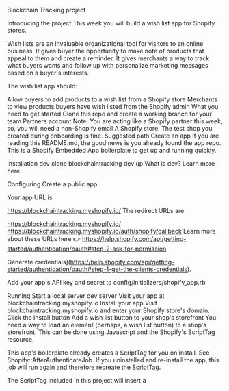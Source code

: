 Blockchain Tracking project

Introducing the project
This week you will build a wish list app for Shopify stores.

Wish lists are an invaluable organizational tool for visitors to an online business. It gives buyer the opportunity to make note of products that appeal to them and create a reminder. It gives merchants a way to track what buyers wants and follow up with personalize marketing messages based on a buyer's interests.

The wish list app should:

Allow buyers to add products to a wish list from a Shopify store
Merchants to view products buyers have wish listed from the Shopify admin
What you need to get started
Clone this repo and create a working branch for your team
Partners account Note: You are acting like a Shopify partner this week, so, you will need a non-Shopify email
A Shopify store. The test shop you created during onboarding is fine.
Suggested path
Create an app
If you are reading this README.md, the good news is you already found the app repo. This is a Shopify Embedded App boilerplate to get up and running quickly.

Installation
dev clone blockchaintracking
dev up
What is dev? Learn more here

Configuring
Create a public app

Your app URL is

https://blockchaintracking.myshopify.io/
The redirect URLs are:

https://blockchaintracking.myshopify.io/
https://blockchaintracking.myshopify.io/auth/shopify/callback
Learn more about these URLs here 👉 https://help.shopify.com/api/getting-started/authentication/oauth#step-2-ask-for-permission

Generate credentials](https://help.shopify.com/api/getting-started/authentication/oauth#step-1-get-the-clients-credentials).

Add your app's API key and secret to config/initializers/shopify_app.rb

Running
Start a local server dev server
Visit your app at blockchaintracking.myshopify.io
Install your app
Visit blockchaintracking.myshopify.io and enter your Shopify store's domain.
Click the Install button
Add a wish list button to your shop's storefront
You need a way to load an element (perhaps, a wish list button) to a shop's storefront. This can be done using Javascript and the Shopify's ScriptTag resource.

This app's boilerplate already creates a ScriptTag for you on install. See Shopify::AfterAuthenticateJob. If you uninstalled and re-install the app, this job will run again and therefore recreate the ScriptTag.

The ScriptTag included in this project will insert a <script> tag linking to the public/buyer.js file, included in this repo. Any javascript you write in this file will be executed on each page of your online store.

💡HINT Use jQuery here to insert a link that will add product to your wish list.

Connecting the wish list
Your wish list button needs to call your app. You'll need to build some routes and controllers that let buyers register interested products.

The scrappy approach

Create a link that will take the buyer directly to your app e.g. https://blockchaintracking.myshopify.io/wanted_products/create?product_id=3

A better approach

Use an ajax request to call a blockchaintracking url in your app - it can be the same url as above, but, without redirecting buyer.

Saving the wish list
Time to write some ruby code 😃

First step, we need a resource. Some command line tips

Now, when you hit the url above you can create or delete a wish list element for that buyer.

🏃🏃‍🏃 Stretch Goal: In the app's simplest form, it will support 1 buyer's wish list. What would your store and app need to support multiple buyers? 💡HINT Check out the checkout 😉 settings in your store's admin.

Viewing the wish list
Create a new page in your app for the buyer to view their wish list e.g. https://blockchaintracking.myshopify.io/wanted_products

🏃🏃‍🏃 Stretch Goal: Buyer's can manually go to this link, however, it would be lovely if there was a link on every page directing them to their most wanted products.

Surfacing wish list products to the merchant
Awesome, your buyers have created a bunch of wish list items. Now, how do you show those interested products to the merchant?

This Shopify app template provides a merchant view already. You can add to this view in these files

app/controllers/home_controller.rb
app/views/home/index.html.erb
🏃🏃‍🏃 Stretch Goals Instead of using html and ruby in index.html.erb, try using Shopify's fancy new React framework, Polaris. Polaris has been included for you and you can your React code to app/javascript/packs/hello_react.jsx.

(If your team has time) A wish list for the wish list:
Allow buyers to send their wish lists to friends and family for an upcoming birthday or celebration
Allow merchants to send personal marketing emails based on a items in a buyer's wish list
See the most wished for items
Good luck and happy coding 💻!
Troubleshooting
Q: It looks like public/buyer.js is firing more than once per page load on the storefront. Whats going on? A: This app is setup to create a new script tag when the app is installed. When you install the app, /app/jobs/shopify/after_authenticate_job.rb is run. This should only add one script tag, but if in the course of development something goes wrong (like you tried to install with cookies disabled or an aggressive ad-blocker, or your app threw an exception on install), you may end up firing the job more than once. Uninstalling the app from your store will remove all the script tags associated with the shop. You can see the currently installed script tags by visiting https://shopify.com/admin/script_tags.json (this should ask you to log into your own test store)

Q: I don't understand how this app authenticates and does other 'magic' A: This app is a ruby on rails app that uses the shopify_app gem to do most of the heavy lifting. This gem works as a 'rails engine' or plugin and hides most of the behind the scenes code in the gem itself. To see how it works and what else you can do with the gem, checkout https://github.com/Shopify/shopify_app and the shopify_api gem used by the shopify_app gem to make REST calls to shopify https://github.com/Shopify/shopify_api